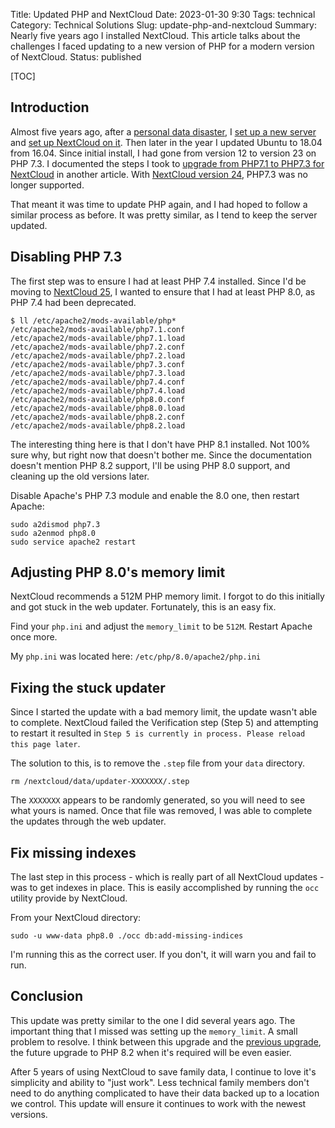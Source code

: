 Title: Updated PHP and NextCloud
Date: 2023-01-30 9:30
Tags: technical
Category: Technical Solutions
Slug: update-php-and-nextcloud
Summary: Nearly five years ago I installed NextCloud. This article talks about the challenges I faced updating to a new version of PHP for a modern version of NextCloud.
Status: published

[TOC]

## Introduction

Almost five years ago, after a [personal data disaster][1], I [set up a new server][2] and [set up NextCloud on it][3]. Then later in the year
I updated Ubuntu to 18.04 from 16.04. Since initial install, I had gone from version 12 to version 23 on PHP 7.3. I documented the steps I took 
to [upgrade from PHP7.1 to PHP7.3 for NextCloud][php] in another article. With [NextCloud version 24][4], PHP7.3 was no longer supported. 

That meant it was time to update PHP again, and I had hoped to follow a similar process as before. It was pretty similar, as I tend to keep the 
server updated.

## Disabling PHP 7.3

The first step was to ensure I had at least PHP 7.4 installed. Since I'd be moving to [NextCloud 25][5], I wanted to ensure that I had at least PHP 8.0,
as PHP 7.4 had been deprecated.

```
$ ll /etc/apache2/mods-available/php*
/etc/apache2/mods-available/php7.1.conf
/etc/apache2/mods-available/php7.1.load
/etc/apache2/mods-available/php7.2.conf
/etc/apache2/mods-available/php7.2.load
/etc/apache2/mods-available/php7.3.conf
/etc/apache2/mods-available/php7.3.load
/etc/apache2/mods-available/php7.4.conf
/etc/apache2/mods-available/php7.4.load
/etc/apache2/mods-available/php8.0.conf
/etc/apache2/mods-available/php8.0.load
/etc/apache2/mods-available/php8.2.conf
/etc/apache2/mods-available/php8.2.load
```

The interesting thing here is that I don't have PHP 8.1 installed. Not 100% sure why, but right now that doesn't bother me. Since the documentation
doesn't mention PHP 8.2 support, I'll be using PHP 8.0 support, and cleaning up the old versions later.

Disable Apache's PHP 7.3 module and enable the 8.0 one, then restart Apache:

```
sudo a2dismod php7.3
sudo a2enmod php8.0
sudo service apache2 restart
```

## Adjusting PHP 8.0's memory limit

NextCloud recommends a 512M PHP memory limit. I forgot to do this initially and got stuck in the web updater. Fortunately, this is an easy fix.

Find your `php.ini` and adjust the `memory_limit` to be `512M`. Restart Apache once more.

My `php.ini` was located here: `/etc/php/8.0/apache2/php.ini`

## Fixing the stuck updater

Since I started the update with a bad memory limit, the update wasn't able to complete. NextCloud failed the Verification step (Step 5) and 
attempting to restart it resulted in `Step 5 is currently in process. Please reload this page later`. 

The solution to this, is to remove the `.step` file from your `data` directory. 

```
rm /nextcloud/data/updater-XXXXXXX/.step
```

The `XXXXXXX` appears to be randomly generated, so you will need to see what yours is named. Once that file was removed, I was able to complete
the updates through the web updater.

## Fix missing indexes

The last step in this process - which is really part of all NextCloud updates - was to get indexes in place. This is easily accomplished by running
the `occ` utility provide by NextCloud.

From your NextCloud directory:

```
sudo -u www-data php8.0 ./occ db:add-missing-indices
```

I'm running this as the correct user. If you don't, it will warn you and fail to run.

## Conclusion

This update was pretty similar to the one I did several years ago. The important thing that I missed was setting up the `memory_limit`. A small 
problem to resolve. I think between this upgrade and the [previous upgrade][php], the future upgrade to PHP 8.2 when it's required will be even easier.

After 5 years of using NextCloud to save family data, I continue to love it's simplicity and ability to "just work". Less technical family members 
don't need to do anything complicated to have their data backed up to a location we control. This update will ensure it continues to work with the 
newest versions.







 [1]: {filename}2018_01_27_backup_your_data.md
 [2]: {filename}2018_02_12_a_new_server_for_the_house.md
 [3]: {filename}2018_03_27_installing_nextcloud.md
 [php]: {filename}2019_07_26_updating_php_ubuntu_1804.md
 [4]: https://docs.nextcloud.com/server/24/admin_manual/installation/system_requirements.html
 [5]: https://docs.nextcloud.com/server/25/admin_manual/installation/system_requirements.html